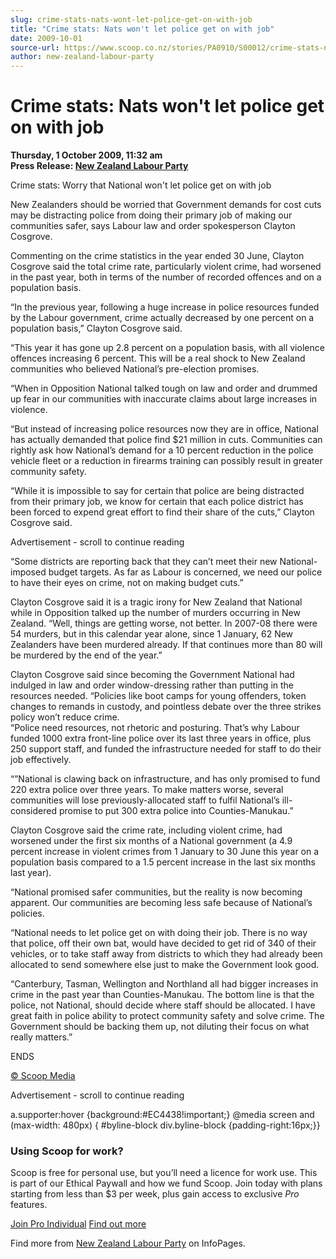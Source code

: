 ```yaml
---
slug: crime-stats-nats-wont-let-police-get-on-with-job
title: "Crime stats: Nats won't let police get on with job"
date: 2009-10-01
source-url: https://www.scoop.co.nz/stories/PA0910/S00012/crime-stats-nats-wont-let-police-get-on-with-job.htm
author: new-zealand-labour-party
---
```

Crime stats: Nats won't let police get on with job
==================================================

**Thursday, 1 October 2009, 11:32 am**  
**Press Release: [New Zealand Labour Party](https://info.scoop.co.nz/New_Zealand_Labour_Party)**

Crime stats: Worry that National won't let police get on with job

New Zealanders should be worried that Government demands for cost cuts may be distracting police from doing their primary job of making our communities safer, says Labour law and order spokesperson Clayton Cosgrove.

Commenting on the crime statistics in the year ended 30 June, Clayton Cosgrove said the total crime rate, particularly violent crime, had worsened in the past year, both in terms of the number of recorded offences and on a population basis.

“In the previous year, following a huge increase in police resources funded by the Labour government, crime actually decreased by one percent on a population basis,” Clayton Cosgrove said.

“This year it has gone up 2.8 percent on a population basis, with all violence offences increasing 6 percent. This will be a real shock to New Zealand communities who believed National’s pre-election promises.

“When in Opposition National talked tough on law and order and drummed up fear in our communities with inaccurate claims about large increases in violence.

“But instead of increasing police resources now they are in office, National has actually demanded that police find $21 million in cuts. Communities can rightly ask how National’s demand for a 10 percent reduction in the police vehicle fleet or a reduction in firearms training can possibly result in greater community safety.

“While it is impossible to say for certain that police are being distracted from their primary job, we know for certain that each police district has been forced to expend great effort to find their share of the cuts,” Clayton Cosgrove said.

Advertisement - scroll to continue reading





“Some districts are reporting back that they can’t meet their new National-imposed budget targets. As far as Labour is concerned, we need our police to have their eyes on crime, not on making budget cuts.”

Clayton Cosgrove said it is a tragic irony for New Zealand that National while in Opposition talked up the number of murders occurring in New Zealand. “Well, things are getting worse, not better. In 2007-08 there were 54 murders, but in this calendar year alone, since 1 January, 62 New Zealanders have been murdered already. If that continues more than 80 will be murdered by the end of the year.”

Clayton Cosgrove said since becoming the Government National had indulged in law and order window-dressing rather than putting in the resources needed. “Policies like boot camps for young offenders, token changes to remands in custody, and pointless debate over the three strikes policy won’t reduce crime.  
“Police need resources, not rhetoric and posturing. That’s why Labour funded 1000 extra front-line police over its last three years in office, plus 250 support staff, and funded the infrastructure needed for staff to do their job effectively.

“”National is clawing back on infrastructure, and has only promised to fund 220 extra police over three years. To make matters worse, several communities will lose previously-allocated staff to fulfil National’s ill-considered promise to put 300 extra police into Counties-Manukau.”

Clayton Cosgrove said the crime rate, including violent crime, had worsened under the first six months of a National government (a 4.9 percent increase in violent crimes from 1 January to 30 June this year on a population basis compared to a 1.5 percent increase in the last six months last year).

“National promised safer communities, but the reality is now becoming apparent. Our communities are becoming less safe because of National’s policies.

“National needs to let police get on with doing their job. There is no way that police, off their own bat, would have decided to get rid of 340 of their vehicles, or to take staff away from districts to which they had already been allocated to send somewhere else just to make the Government look good.

“Canterbury, Tasman, Wellington and Northland all had bigger increases in crime in the past year than Counties-Manukau. The bottom line is that the police, not National, should decide where staff should be allocated. I have great faith in police ability to protect community safety and solve crime. The Government should be backing them up, not diluting their focus on what really matters.”

ENDS

[© Scoop Media](http://www.scoop.co.nz/about/terms.html)  

Advertisement - scroll to continue reading



a.supporter:hover {background:#EC4438!important;} @media screen and (max-width: 480px) { #byline-block div.byline-block {padding-right:16px;}}

### Using Scoop for work?

Scoop is free for personal use, but you’ll need a licence for work use. This is part of our Ethical Paywall and how we fund Scoop. Join today with plans starting from less than $3 per week, plus gain access to exclusive _Pro_ features.  
  
[Join Pro Individual](https://pro.scoop.co.nz/Individual/?from=ProIn24) [Find out more](https://pro.scoop.co.nz/using-scoop-for-work/?from=ProIn24)

Find more from [New Zealand Labour Party](https://info.scoop.co.nz/New_Zealand_Labour_Party) on InfoPages.